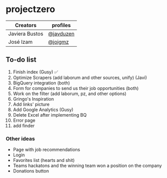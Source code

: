 # projectzero  
| Creators       | profiles  | 
|----------------|-----------|
| Javiera Bustos | [@javduzen](https://github.com/javduzen) |   
| José Izam      | [@joigmz](https://github.com/joigmz)   |   
## To-do list
1. Finish index  (Gusy) ✅
2. Optimize Scrapers (add laborum and other sources, unify)  (Javi)
3. BigQuery integration  (both)
4. Form for companies to send us their job opportunities  (both)
5. Work on the filter (add laborum, pz, and other options)  
6. Gringo's Inspiration
7. Add links' picture
8. Add Google Analytics (Gusy)
9. Delete Excel after implementing BQ
10. Error page
11. add finder


### Other ideas
* Page with job recommendations
* Login
* Favorites list (hearts and shit)
* Teams hackatons and the winning team won a position on the company
* Donations button
